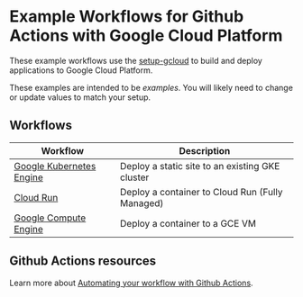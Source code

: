 # Example Workflows for Github Actions with Google Cloud Platform

These example workflows use the [setup-gcloud][action] to build and deploy applications to Google Cloud Platform.

These examples are intended to be _examples_. You will likely need to change or
update values to match your setup.

## Workflows

|           Workflow              |        Description       |
| ------------------------------- | ------------------------ |
| [Google Kubernetes Engine](gke/)| Deploy a static site to an existing GKE cluster |
| [Cloud Run](cloud-run/)         | Deploy a container to Cloud Run (Fully Managed)|
| [Google Compute Engine](gce/)  | Deploy a container to a GCE VM |

## Github Actions resources

Learn more about [Automating your workflow with Github Actions](https://help.github.com/en/actions/automating-your-workflow-with-github-actions).


[action]: https://github.com/GoogleCloudPlatform/github-actions/tree/master/setup-gcloud
